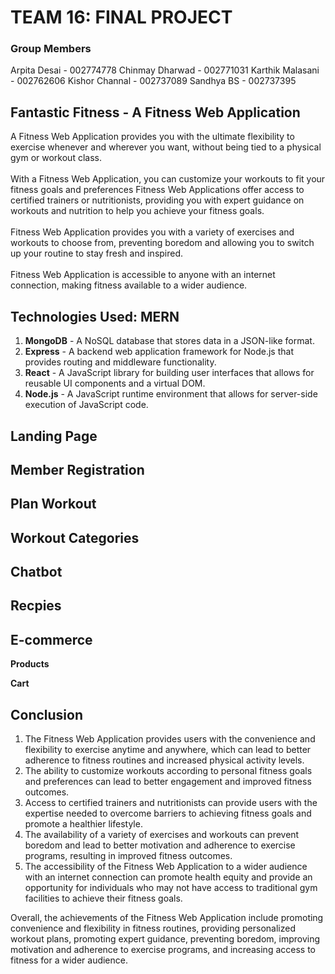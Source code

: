 # TEAM 16: FINAL PROJECT

### Group Members
Arpita Desai - 002774778​
Chinmay Dharwad - 002771031​
Karthik Malasani - 002762606​
Kishor Channal - 002737089​
Sandhya BS - 002737395



## Fantastic Fitness - A Fitness Web Application

A Fitness Web Application provides you with the ultimate flexibility to exercise whenever and wherever you want, without being tied to a physical gym or workout class.​  
​  
With a Fitness Web Application, you can customize your workouts to fit your fitness goals and preferences Fitness Web Applications offer access to certified trainers or nutritionists, providing you with expert guidance on workouts and nutrition to help you achieve your fitness goals.​  
​  
Fitness Web Application provides you with a variety of exercises and workouts to choose from, preventing boredom and allowing you to switch up your routine to stay fresh and inspired.​  
​  
Fitness Web Application is accessible to anyone with an internet connection, making fitness available to a wider audience.

## Technologies Used: MERN 

1.  **MongoDB** - A NoSQL database that stores data in a JSON-like format.
2.  **Express** - A backend web application framework for Node.js that provides routing and middleware functionality.
3.  **React** - A JavaScript library for building user interfaces that allows for reusable UI components and a virtual DOM.
4.  **Node.js** - A JavaScript runtime environment that allows for server-side execution of JavaScript code.

## Landing Page


## Member Registration



## Plan Workout



## Workout Categories




## Chatbot



## Recpies


## E-commerce
**Products**


**Cart**




## Conclusion
1.  The Fitness Web Application provides users with the convenience and flexibility to exercise anytime and anywhere, which can lead to better adherence to fitness routines and increased physical activity levels.
2.  The ability to customize workouts according to personal fitness goals and preferences can lead to better engagement and improved fitness outcomes.
3.  Access to certified trainers and nutritionists can provide users with the expertise needed to overcome barriers to achieving fitness goals and promote a healthier lifestyle.
4.  The availability of a variety of exercises and workouts can prevent boredom and lead to better motivation and adherence to exercise programs, resulting in improved fitness outcomes.
5.  The accessibility of the Fitness Web Application to a wider audience with an internet connection can promote health equity and provide an opportunity for individuals who may not have access to traditional gym facilities to achieve their fitness goals.

Overall, the achievements of the Fitness Web Application include promoting convenience and flexibility in fitness routines, providing personalized workout plans, promoting expert guidance, preventing boredom, improving motivation and adherence to exercise programs, and increasing access to fitness for a wider audience.
